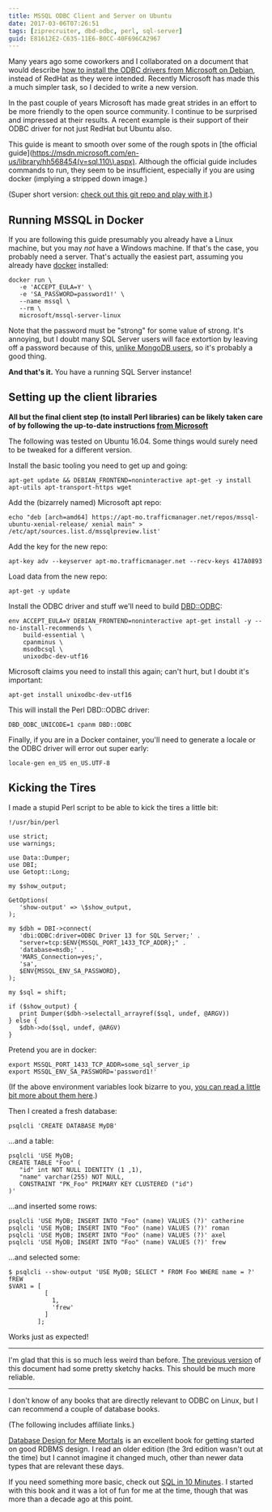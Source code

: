 ```yaml
---
title: MSSQL ODBC Client and Server on Ubuntu
date: 2017-03-06T07:26:51
tags: [ziprecruiter, dbd-odbc, perl, sql-server]
guid: E81612E2-C635-11E6-B0CC-40F696CA2967
---
```

Many years ago some coworkers and I collaborated on a document that would
describe [how to install the ODBC drivers from Microsoft on
Debian](/posts/install-and-configure-the-ms-odbc-driver-on-debian/), instead of
RedHat as they were intended.  Recently Microsoft has made this a much simpler
task, so I decided to write a new version.

<!--more-->

In the past couple of years Microsoft has made great strides in an effort to be
more friendly to the open source community.  I continue to be surprised and
impressed at their results.  A recent example is their support of their ODBC
driver for not just RedHat but Ubuntu also.

This guide is meant to smooth over some of the rough spots in [the official
guide](https://msdn.microsoft.com/en-us/library/hh568454(v=sql.110\).aspx).
Although the official guide includes commands to run, they seem to be
insufficient, especially if you are using docker (implying a stripped down
image.)

(Super short version: [check out this git repo and play with
it](https://github.com/frioux/mssql-docker-demo).)

## Running MSSQL in Docker

If you are following this guide presumably you already have a Linux machine, but
you may *not* have a Windows machine.  If that's the case, you probably need a
server.  That's actually the easiest part, assuming you already have
[docker](https://www.docker.com/#/developers) installed:

```
docker run \
   -e 'ACCEPT_EULA=Y' \
   -e 'SA_PASSWORD=password1!' \
   --name mssql \
   --rm \
   microsoft/mssql-server-linux
```

Note that the password must be "strong" for some value of strong.  It's
annoying, but I doubt many SQL Server users will face extortion by leaving off a
password because of this, [unlike MongoDB
users](https://securityintelligence.com/news/mongodb-databases-may-be-exposed-by-security-misconfigurations/),
so it's probably a good thing.

**And that's it.** You have a running SQL Server instance!

## Setting up the client libraries

**All but the final client step (to install Perl libraries) can be likely
taken care of by following the up-to-date instructions [from
Microsoft][official]**

The following was tested on Ubuntu 16.04.  Some things would surely need to be
tweaked for a different version.

Install the basic tooling you need to get up and going:

```
apt-get update && DEBIAN_FRONTEND=noninteractive apt-get -y install apt-utils apt-transport-https wget
```

Add the (bizarrely named) Microsoft apt repo:

```
echo "deb [arch=amd64] https://apt-mo.trafficmanager.net/repos/mssql-ubuntu-xenial-release/ xenial main" > /etc/apt/sources.list.d/mssqlpreview.list'
```

Add the key for the new repo:

```
apt-key adv --keyserver apt-mo.trafficmanager.net --recv-keys 417A0893
```

Load data from the new repo:

```
apt-get -y update
```

Install the ODBC driver and stuff we'll need to build
[DBD::ODBC](https://metacpan.org/pod/DBD::ODBC):

```
env ACCEPT_EULA=Y DEBIAN_FRONTEND=noninteractive apt-get install -y --no-install-recommends \
    build-essential \
    cpanminus \
    msodbcsql \
    unixodbc-dev-utf16
```

Microsoft claims you need to install this again; can't hurt, but I doubt it's
important:

```
apt-get install unixodbc-dev-utf16
```

This will install the Perl DBD::ODBC driver:

```
DBD_ODBC_UNICODE=1 cpanm DBD::ODBC
```

Finally, if you are in a Docker container, you'll need to generate a locale or
the ODBC driver will error out super early:

```
locale-gen en_US en_US.UTF-8
```

## Kicking the Tires

I made a stupid Perl script to be able to kick the tires a little bit:

```
!/usr/bin/perl

use strict;
use warnings;

use Data::Dumper;
use DBI;
use Getopt::Long;

my $show_output;

GetOptions(
   'show-output' => \$show_output,
);

my $dbh = DBI->connect(
   'dbi:ODBC:driver=ODBC Driver 13 for SQL Server;' .
   "server=tcp:$ENV{MSSQL_PORT_1433_TCP_ADDR};" .
   'database=msdb;' .
   'MARS_Connection=yes;',
   'sa',
   $ENV{MSSQL_ENV_SA_PASSWORD},
);

my $sql = shift;

if ($show_output) {
   print Dumper($dbh->selectall_arrayref($sql, undef, @ARGV))
} else {
   $dbh->do($sql, undef, @ARGV)
}
```

Pretend you are in docker:

```
export MSSQL_PORT_1433_TCP_ADDR=some_sql_server_ip
export MSSQL_ENV_SA_PASSWORD='password1!'
```

(If the above environment variables look bizarre to you, [you can read a little
bit more about them
here](/posts/development-with-docker/#linking:f7a62ea51190adf89faf339a1c9f1da2).)

Then I created a fresh database:

```
psqlcli 'CREATE DATABASE MyDB'
```

...and a table:

```
psqlcli 'USE MyDB;
CREATE TABLE "Foo" (
   "id" int NOT NULL IDENTITY (1 ,1),
   "name" varchar(255) NOT NULL,
   CONSTRAINT "PK_Foo" PRIMARY KEY CLUSTERED ("id")
)'
```

...and inserted some rows:

```
psqlcli 'USE MyDB; INSERT INTO "Foo" (name) VALUES (?)' catherine
psqlcli 'USE MyDB; INSERT INTO "Foo" (name) VALUES (?)' roman
psqlcli 'USE MyDB; INSERT INTO "Foo" (name) VALUES (?)' axel
psqlcli 'USE MyDB; INSERT INTO "Foo" (name) VALUES (?)' frew
```

...and selected some:

```
$ psqlcli --show-output 'USE MyDB; SELECT * FROM Foo WHERE name = ?' fREW
$VAR1 = [
          [
            1,
            'frew'
          ]
        ];
```

Works just as expected!

---

I'm glad that this is so much less weird than before.  [The previous
version](/posts/install-and-configure-the-ms-odbc-driver-on-debian/)
of this document had some pretty sketchy hacks.  This should be much more
reliable.

[official]: https://docs.microsoft.com/en-us/sql/connect/odbc/linux-mac/installing-the-microsoft-odbc-driver-for-sql-server

---

I don't know of any books that are directly relevant to ODBC on Linux, but I can
recommend a couple of database books.

(The following includes affiliate links.)

<a target="_blank" href="https://www.amazon.com/gp/product/0321884493/ref=as_li_tl?ie=UTF8&camp=1789&creative=9325&creativeASIN=0321884493&linkCode=as2&tag=afoolishmanif-20&linkId=9264185c3d13c7c67e237a963060f488">Database Design for Mere Mortals</a><img src="//ir-na.amazon-adsystem.com/e/ir?t=afoolishmanif-20&l=am2&o=1&a=0321884493" width="1" height="1" border="0" alt="" style="border:none !important; margin:0px !important;" />
is an excellent book for getting started on good RDBMS design.  I read an
older edition (the 3rd edition wasn't out at the time) but I cannot imagine it
changed much, other than newer data types that are relevant these days.

If you need something more basic, check out
<a target="_blank" href="https://www.amazon.com/gp/product/0672336073/ref=as_li_tl?ie=UTF8&camp=1789&creative=9325&creativeASIN=0672336073&linkCode=as2&tag=afoolishmanif-20&linkId=b1c9ef8b26a8eb1cc86ed4ba8ae42237">SQL in 10 Minutes</a><img src="//ir-na.amazon-adsystem.com/e/ir?t=afoolishmanif-20&l=am2&o=1&a=0672336073" width="1" height="1" border="0" alt="" style="border:none !important; margin:0px !important;" />.
I started with this book and it was a lot of fun for me at the time, though that
was more than a decade ago at this point.
